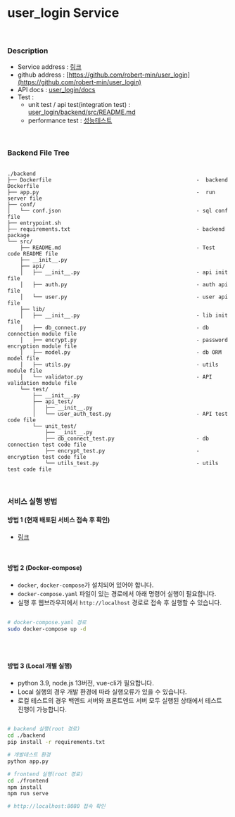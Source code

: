 # user_login Service

<br>

### Description
- Service address : [링크](http://15.165.197.195)
- github address : [https://github.com/robert-min/user_login](https://github.com/robert-min/user_login)
- API docs : [user_login/docs](http://15.165.197.195:8000/doc)
- Test : 
  - unit test / api test(integration test) : [user_login/backend/src/README.md](https://github.com/robert-min/user_login/tree/main/backend/src)
  - performance test : [성능테스트](https://github.com/robert-min/user_login/issues/11)

<br>

### Backend File Tree

```
 
./backend
├── Dockerfile                                              -  backend Dockerfile
├── app.py                                                  -  run server file
├── conf/                               
│   └── conf.json                                           - sql conf file
├── entrypoint.sh
├── requirements.txt                                        - backend package
└── src/
    ├── README.md                                           - Test code README file
    ├── __init__.py
    ├── api/
    │   ├── __init__.py                                     - api init file
    │   ├── auth.py                                         - auth api file
    │   └── user.py                                         - user api file
    ├── lib/
    │   ├── __init__.py                                     - lib init file
    │   ├── db_connect.py                                   - db connection module file
    │   ├── encrypt.py                                      - password encryption module file
    │   ├── model.py                                        - db ORM model file
    │   ├── utils.py                                        - utils module file
    │   └── validator.py                                    - API validation module file
    └── test/
        ├── __init__.py
        ├── api_test/                                       
        │   ├── __init__.py
        │   └── user_auth_test.py                           - API test code file
        └── unit_test/
            ├── __init__.py
            ├── db_connect_test.py                          - db connection test code file
            ├── encrypt_test.py                             - encryption test code file
            └── utils_test.py                               - utils test code file

```

<br>

### 서비스 실행 방법

#### 방법 1 (현재 배포된 서비스 접속 후 확인)

- [링크](http://15.165.197.195)
  
<br>

#### 방법 2 (Docker-compose)
- `docker`, `docker-compose`가 설치되어 있어야 합니다.
- `docker-compose.yaml` 파일이 있는 경로에서 아래 명령어 실행이 필요합니다.
- 실행 후 웹브라우저에서 `http://localhost` 경로로 접속 후 실행할 수 있습니다.
```sh
 
# docker-compose.yaml 경로
sudo docker-compose up -d
 
```

<br>


#### 방법 3 (Local 개별 실행)
- python 3.9, node.js 13버전, vue-cli가 필요합니다.
- Local 실행의 경우 개발 환경에 따라 실행오류가 있을 수 있습니다.
- 로컬 테스트의 경우 백엔드 서버와 프론트엔드 서버 모두 실행된 상태에서 테스트 진행이 가능합니다.
```sh
 
# backend 실행(root 경로)
cd ./backend
pip install -r requirements.txt

# 개발테스트 환경
python app.py

# frontend 실행(root 경로)
cd ./frontend
npm install
npm run serve

# http://localhost:8080 접속 확인
 
```

<br>